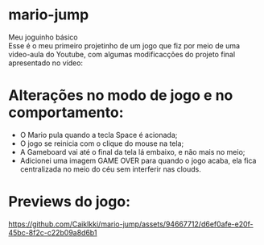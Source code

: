 # mario-jump
Meu joguinho básico<br>
Esse é o meu primeiro projetinho de um jogo que fiz por meio de uma video-aula do Youtube, com algumas modificacções do projeto final apresentado no vídeo:<br>
# Alterações no modo de jogo e no comportamento:<br>
- O Mario pula quando a tecla Space é acionada;<br>
- O jogo se reinicia com o clique do mouse na tela;<br>
- A Gameboard vai até o final da tela lá embaixo, e não mais no meio;<br>
- Adicionei uma imagem GAME OVER para quando o jogo acaba, ela fica centralizada no meio do céu sem interferir nas clouds.
# Previews do jogo:<br>
https://github.com/CaikIkki/mario-jump/assets/94667712/d6ef0afe-e20f-45bc-8f2c-c22b09a8d6b1

